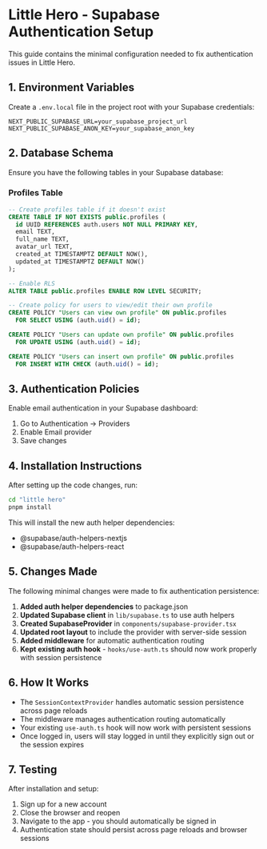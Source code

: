 # Little Hero - Supabase Authentication Setup

This guide contains the minimal configuration needed to fix authentication issues in Little Hero.

## 1. Environment Variables

Create a `.env.local` file in the project root with your Supabase credentials:

```
NEXT_PUBLIC_SUPABASE_URL=your_supabase_project_url
NEXT_PUBLIC_SUPABASE_ANON_KEY=your_supabase_anon_key
```

## 2. Database Schema

Ensure you have the following tables in your Supabase database:

### Profiles Table
```sql
-- Create profiles table if it doesn't exist
CREATE TABLE IF NOT EXISTS public.profiles (
  id UUID REFERENCES auth.users NOT NULL PRIMARY KEY,
  email TEXT,
  full_name TEXT,
  avatar_url TEXT,
  created_at TIMESTAMPTZ DEFAULT NOW(),
  updated_at TIMESTAMPTZ DEFAULT NOW()
);

-- Enable RLS
ALTER TABLE public.profiles ENABLE ROW LEVEL SECURITY;

-- Create policy for users to view/edit their own profile
CREATE POLICY "Users can view own profile" ON public.profiles
  FOR SELECT USING (auth.uid() = id);

CREATE POLICY "Users can update own profile" ON public.profiles
  FOR UPDATE USING (auth.uid() = id);

CREATE POLICY "Users can insert own profile" ON public.profiles
  FOR INSERT WITH CHECK (auth.uid() = id);
```

## 3. Authentication Policies

Enable email authentication in your Supabase dashboard:
1. Go to Authentication → Providers
2. Enable Email provider
3. Save changes

## 4. Installation Instructions

After setting up the code changes, run:

```bash
cd "little hero"
pnpm install
```

This will install the new auth helper dependencies:
- @supabase/auth-helpers-nextjs
- @supabase/auth-helpers-react

## 5. Changes Made

The following minimal changes were made to fix authentication persistence:

1. **Added auth helper dependencies** to package.json
2. **Updated Supabase client** in `lib/supabase.ts` to use auth helpers
3. **Created SupabaseProvider** in `components/supabase-provider.tsx`
4. **Updated root layout** to include the provider with server-side session
5. **Added middleware** for automatic authentication routing
6. **Kept existing auth hook** - `hooks/use-auth.ts` should now work properly with session persistence

## 6. How It Works

- The `SessionContextProvider` handles automatic session persistence across page reloads
- The middleware manages authentication routing automatically
- Your existing `use-auth.ts` hook will now work with persistent sessions
- Once logged in, users will stay logged in until they explicitly sign out or the session expires

## 7. Testing

After installation and setup:
1. Sign up for a new account
2. Close the browser and reopen
3. Navigate to the app - you should automatically be signed in
4. Authentication state should persist across page reloads and browser sessions 
